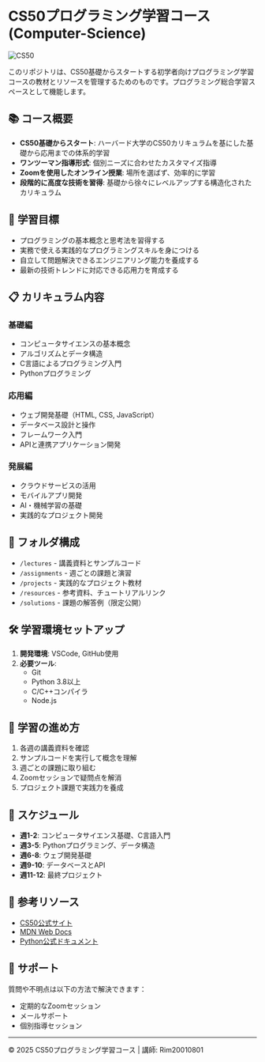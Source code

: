 # CS50プログラミング学習コース (Computer-Science)

![CS50](https://cs50.harvard.edu/x/2023/assets/install.jpeg)

このリポジトリは、CS50基礎からスタートする初学者向けプログラミング学習コースの教材とリソースを管理するためのものです。プログラミング総合学習スペースとして機能します。

## 📚 コース概要

- **CS50基礎からスタート**: ハーバード大学のCS50カリキュラムを基にした基礎から応用までの体系的学習
- **ワンツーマン指導形式**: 個別ニーズに合わせたカスタマイズ指導
- **Zoomを使用したオンライン授業**: 場所を選ばず、効率的に学習
- **段階的に高度な技術を習得**: 基礎から徐々にレベルアップする構造化されたカリキュラム

## 🎯 学習目標

- プログラミングの基本概念と思考法を習得する
- 実務で使える実践的なプログラミングスキルを身につける
- 自立して問題解決できるエンジニアリング能力を養成する
- 最新の技術トレンドに対応できる応用力を育成する

## 📋 カリキュラム内容

### 基礎編
- コンピュータサイエンスの基本概念
- アルゴリズムとデータ構造
- C言語によるプログラミング入門
- Pythonプログラミング

### 応用編
- ウェブ開発基礎（HTML, CSS, JavaScript）
- データベース設計と操作
- フレームワーク入門
- APIと連携アプリケーション開発

### 発展編
- クラウドサービスの活用
- モバイルアプリ開発
- AI・機械学習の基礎
- 実践的なプロジェクト開発

## 📁 フォルダ構成

- `/lectures` - 講義資料とサンプルコード
- `/assignments` - 週ごとの課題と演習
- `/projects` - 実践的なプロジェクト教材
- `/resources` - 参考資料、チュートリアルリンク
- `/solutions` - 課題の解答例（限定公開）

## 🛠️ 学習環境セットアップ

1. **開発環境**: VSCode, GitHub使用
2. **必要ツール**: 
   - Git
   - Python 3.8以上
   - C/C++コンパイラ
   - Node.js

## 📝 学習の進め方

1. 各週の講義資料を確認
2. サンプルコードを実行して概念を理解
3. 週ごとの課題に取り組む
4. Zoomセッションで疑問点を解消
5. プロジェクト課題で実践力を養成

## 📅 スケジュール

- **週1-2**: コンピュータサイエンス基礎、C言語入門
- **週3-5**: Pythonプログラミング、データ構造
- **週6-8**: ウェブ開発基礎
- **週9-10**: データベースとAPI
- **週11-12**: 最終プロジェクト

## 🔗 参考リソース

- [CS50公式サイト](https://cs50.harvard.edu/x/)
- [MDN Web Docs](https://developer.mozilla.org/)
- [Python公式ドキュメント](https://docs.python.org/)

## 💬 サポート

質問や不明点は以下の方法で解決できます：
- 定期的なZoomセッション
- メールサポート
- 個別指導セッション

---

© 2025 CS50プログラミング学習コース | 講師: Rim20010801
